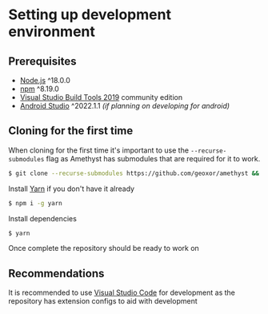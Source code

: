 # Setting up development environment

## Prerequisites

- [Node.js](https://nodejs.org/en) ^18.0.0
- [npm](https://docs.npmjs.com/downloading-and-installing-node-js-and-npm/) ^8.19.0
- [Visual Studio Build Tools 2019](https://visualstudio.microsoft.com/downloads/) community edition
- [Android Studio](https://developer.android.com/studio) ^2022.1.1 _(if planning on developing for android)_

## Cloning for the first time

When cloning for the first time it's important to use the `--recurse-submodules` flag as Amethyst has submodules that are required for it to work.

```sh
$ git clone --recurse-submodules https://github.com/geoxor/amethyst && cd amethyst
```

Install [Yarn](https://classic.yarnpkg.com/lang/en/docs/install/#windows-stable) if you don't have it already

```sh
$ npm i -g yarn
```

Install dependencies

```sh
$ yarn
```

Once complete the repository should be ready to work on

## Recommendations

It is recommended to use [Visual Studio Code](https://code.visualstudio.com/download) for development as the repository has extension configs to aid with development
